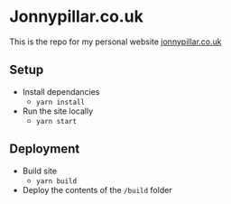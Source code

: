 # Jonnypillar.co.uk

This is the repo for my personal website [jonnypillar.co.uk](https://www.jonnypillar.co.uk/)

## Setup

- Install dependancies
  - `yarn install`
- Run the site locally
  - `yarn start`

## Deployment

- Build site
  - `yarn build`
- Deploy the contents of the `/build` folder